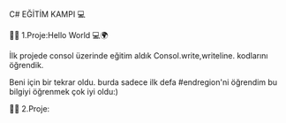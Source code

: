 C# EĞİTİM KAMPI  💻

👨‍💻 1.Proje:Hello World 💻🌍

İlk projede consol üzerinde eğitim aldık Consol.write,writeline. kodlarını öğrendik. 

Beni için bir tekrar oldu. burda sadece ilk defa #endregion'ni öğrendim bu bilgiyi öğrenmek çok iyi oldu:)

👨‍💻 2.Proje:


